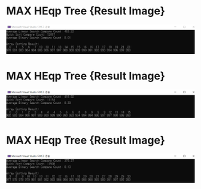 # MAX HEqp Tree {Result Image}
![.](./15-compareSearches(1).png)
# MAX HEqp Tree {Result Image}
![.](./15-compareSearches(2).png)
# MAX HEqp Tree {Result Image}
![.](./15-compareSearches(3).png)
